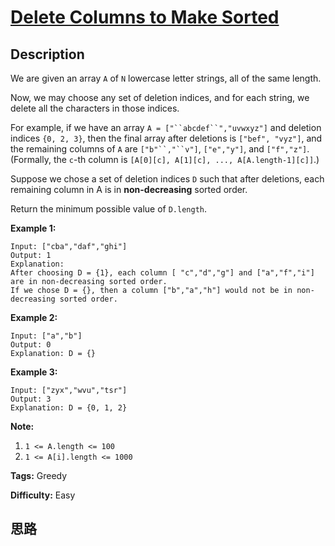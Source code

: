 # [Delete Columns to Make Sorted][title]

## Description

We are given an array `A` of `N` lowercase letter strings, all of the same
length.

Now, we may choose any set of deletion indices, and for each string, we delete
all the characters in those indices.

For example, if we have an array `A = ["``abcdef``","uvwxyz"]` and deletion
indices `{0, 2, 3}`, then the final array after deletions is `["bef", "vyz"]`,
and the remaining columns of `A` are `["b"``,"``v"]`, `["e","y"]`, and
`["f","z"]`.  (Formally, the `c`-th column is `[A[0][c], A[1][c], ...,
A[A.length-1][c]]`.)

Suppose we chose a set of deletion indices `D` such that after deletions, each
remaining column in A is in **non-decreasing** sorted order.

Return the minimum possible value of `D.length`.



**Example 1:**
            Input: ["cba","daf","ghi"]    Output: 1    Explanation:    After choosing D = {1}, each column [ "c","d","g"] and ["a","f","i"] are in non-decreasing sorted order.    If we chose D = {}, then a column ["b","a","h"] would not be in non-decreasing sorted order.    

**Example 2:**
            Input: ["a","b"]    Output: 0    Explanation: D = {}    

**Example 3:**
            Input: ["zyx","wvu","tsr"]    Output: 3    Explanation: D = {0, 1, 2}    



**Note:**

  1. `1 <= A.length <= 100`
  2. `1 <= A[i].length <= 1000`


**Tags:** Greedy

**Difficulty:** Easy

## 思路

[title]: https://leetcode.com/problems/delete-columns-to-make-sorted
